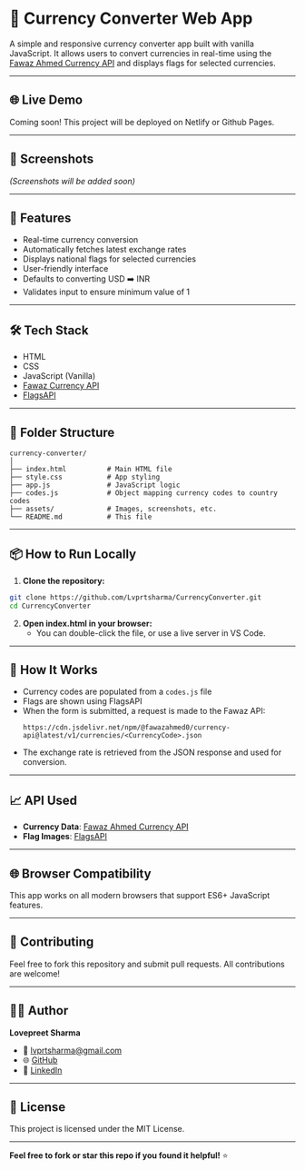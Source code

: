 # 💱 Currency Converter Web App

A simple and responsive currency converter app built with vanilla JavaScript. It allows users to convert currencies in real-time using the [Fawaz Ahmed Currency API](https://github.com/fawazahmed0/currency-api) and displays flags for selected currencies.

---

## 🌐 Live Demo

Coming soon! This project will be deployed on Netlify or Github Pages.

---

## 📸 Screenshots

*(Screenshots will be added soon)*

---

## 🚀 Features

- Real-time currency conversion
- Automatically fetches latest exchange rates
- Displays national flags for selected currencies
- User-friendly interface
- Defaults to converting USD ➡️ INR
- Validates input to ensure minimum value of 1

---

## 🛠️ Tech Stack

- HTML
- CSS
- JavaScript (Vanilla)
- [Fawaz Currency API](https://github.com/fawazahmed0/currency-api)
- [FlagsAPI](https://flagsapi.com/)

---

## 📂 Folder Structure

```
currency-converter/
│
├── index.html          # Main HTML file
├── style.css           # App styling
├── app.js              # JavaScript logic
├── codes.js            # Object mapping currency codes to country codes
├── assets/             # Images, screenshots, etc.
└── README.md           # This file
```

---

## 📦 How to Run Locally

1. **Clone the repository:**

```bash
git clone https://github.com/Lvprtsharma/CurrencyConverter.git
cd CurrencyConverter
```

2. **Open index.html in your browser:**
   - You can double-click the file, or use a live server in VS Code.

---

## 🧠 How It Works

- Currency codes are populated from a `codes.js` file
- Flags are shown using FlagsAPI
- When the form is submitted, a request is made to the Fawaz API:
  ```
  https://cdn.jsdelivr.net/npm/@fawazahmed0/currency-api@latest/v1/currencies/<CurrencyCode>.json
  ```
- The exchange rate is retrieved from the JSON response and used for conversion.

---

## 📈 API Used

- **Currency Data**: [Fawaz Ahmed Currency API](https://github.com/fawazahmed0/currency-api)
- **Flag Images**: [FlagsAPI](https://flagsapi.com/)

---

## 🌐 Browser Compatibility

This app works on all modern browsers that support ES6+ JavaScript features.

---

## 🤝 Contributing

Feel free to fork this repository and submit pull requests. All contributions are welcome!

---

## 🙋‍♂️ Author

**Lovepreet Sharma**
- 📧 [lvprtsharma@gmail.com](mailto:lvprtsharma@gmail.com)
- 🌐 [GitHub](https://github.com/Lvprtsharma)
- 🔗 [LinkedIn](https://www.linkedin.com/in/lovepal/)

---

## 📝 License

This project is licensed under the MIT License.

---

**Feel free to fork or star this repo if you found it helpful!** ⭐
